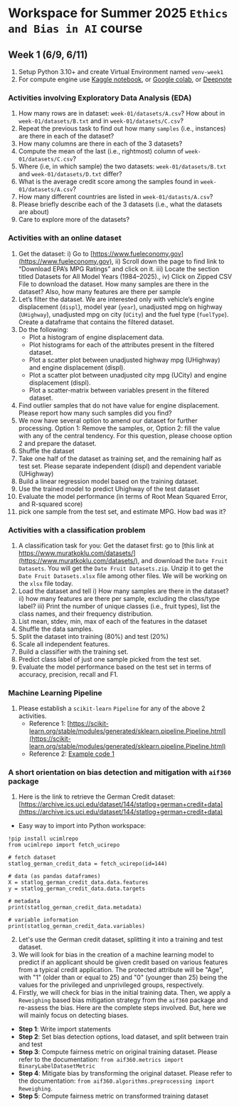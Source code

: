 # Workspace for Summer 2025 `Ethics and Bias in AI` course

## Week 1 (6/9, 6/11)
1. Setup Python 3.10+ and create Virtual Environment named `venv-week1`
2. For compute engine use [Kaggle notebook](https://www.kaggle.com/code), or [Google colab](http://colab.research.google.com), or [Deepnote](https://deepnote.com)


### Activities involving Exploratory Data Analysis (EDA)
1. How many rows are in dataset: `week-01/datasets/A.csv`? How about in `week-01/datasets/B.txt` and in
`week-01/datasets/C.csv`? 
2. Repeat the previous task to find out how many `samples` (i.e., instances) are there in each of the dataset?
3. How many columns are there in each of the 3 datasets?
4. Compute the mean of the last (i.e., rightmost) column of `week-01/datasets/C.csv`?
5. Where (i.e, in which sample) the two datasets: `week-01/datasets/B.txt` and `week-01/datasets/D.txt` differ?
6. What is the average credit score among the samples found in `week-01/datasets/A.csv`?
7. How many different countries are listed in `week-01/datasts/A.csv`?
8. Please briefly describe each of the 3 datasets (i.e., what the datasets are about)
9. Care to explore more of the datasets?

### Activities with an online dataset
1. Get the dataset: i) Go to [https://www.fueleconomy.gov](https://www.fueleconomy.gov), ii) Scroll down the page to find link to “Download EPA’s MPG Ratings” and click on it. iii) Locate the section titled Datasets for All Model Years (1984–2025)., iv) Click on Zipped CSV File to download the dataset. How many samples are there in the dataset? Also, how many features are there per sample
2. Let’s filter the dataset. We are interested only with vehicle’s engine displacement (`displ`), model year (`year`), unadjusted mpg on highway (`UHighway`), unadjusted mpg on city (`UCity`) and the fuel type (`fuelType`). Create a dataframe that contains the filtered dataset.
3. Do the following:
    * Plot a histogram of engine displacement data.
    * Plot histograms for each of the attributes present in the filtered dataset.
    * Plot a scatter plot between unadjusted highway mpg (UHighway) and engine displacement (displ).
    * Plot a scatter plot between unadjusted city mpg (UCity) and engine displacement (displ).
    * Plot a scatter-matrix between variables present in the filtered dataset.
4. Find outlier samples that do not have value for engine displacement. Please report how many such samples did you find?
5. We now have several option to amend our dataset for further processing. Option 1: Remove the samples, or, Option 2: fill the value with any of the central tendency. 
For this question, please choose option 2 and prepare the dataset.
6. Shuffle the dataset
7. Take one half of the dataset as training set, and the remaining half as test set. Please separate independent (displ) and dependent variable (UHighway)
8. Build a linear regression model based on the training dataset.
9. Use the trained model to predict Uhighway of the test dataset
10. Evaluate the model performance (in terms of Root Mean Squared Error, and R-squared score)
11. pick one sample from the test set, and estimate MPG. How bad was it?

### Activities with a classification problem
1. A classification task for you: Get the dataset first: go to [this link at https://www.muratkoklu.com/datasets/](https://www.muratkoklu.com/datasets/), and download the `Date Fruit Datasets`. You will get the `Date Fruit Datasets.zip`. Unzip it to get the `Date Fruit Datasets.xlsx` file among other files. We will be working on the `xlsx` file today.
2. Load the dataset and tell i) How many samples are there in the dataset? ii) how many features are there per sample, excluding the class/type label? iii) Print the number of unique classes (i.e., fruit types), list the class names, and their frequency distribution.
3. List mean, stdev, min, max of each of the features in the dataset
4. Shuffle the data samples.
5. Split the dataset into training (80%) and test (20%)
6. Scale all independent features.
7. Build a classifier with the training set.
8. Predict class label of just one sample picked from the test set.
9. Evaluate the model performance based on the test set in terms of accuracy, precision, recall and F1.

### Machine Learning Pipeline
1. Please establish a `scikit-learn` `Pipeline` for any of the above 2 activities.
	- Reference 1: [https://scikit-learn.org/stable/modules/generated/sklearn.pipeline.Pipeline.html](https://scikit-learn.org/stable/modules/generated/sklearn.pipeline.Pipeline.html)
	- Reference 2: [Example code 1](https://scikit-learn.org/stable/auto_examples/compose/plot_column_transformer_mixed_types.html#sphx-glr-auto-examples-compose-plot-column-transformer-mixed-types-py)

### A short orientation on bias detection and mitigation with `aif360` package
1. Here is the link to retrieve the German Credit dataset: [https://archive.ics.uci.edu/dataset/144/statlog+german+credit+data](https://archive.ics.uci.edu/dataset/144/statlog+german+credit+data)
  * Easy way to import into Python workspace:
```
!pip install ucimlrepo
from ucimlrepo import fetch_ucirepo 
  
# fetch dataset 
statlog_german_credit_data = fetch_ucirepo(id=144) 
  
# data (as pandas dataframes) 
X = statlog_german_credit_data.data.features 
y = statlog_german_credit_data.data.targets 
  
# metadata 
print(statlog_german_credit_data.metadata) 
  
# variable information 
print(statlog_german_credit_data.variables) 
```
2. Let's use the German credit dataset, splitting it into a training and test dataset.  
3. We will look for bias in the creation of a machine learning model to predict if an applicant should be given credit based on various features from a typical credit application.  The protected attribute will be "Age", with "1" (older than or equal to 25) and "0" (younger than 25) being the values for the privileged and unprivileged groups, respectively.
4. Firstly, we will check for bias in the initial training data. Then, we apply a `Reweighing` based bias mitigation strategy from the `aif360` package and re-assess the bias. Here are the complete steps involved. But, here we will mainly focus on detecting biases.
* **Step 1**: Write import statements
* **Step 2**: Set bias detection options, load dataset, and split between train and test
* **Step 3**: Compute fairness metric on original training dataset. Please refer to the documentation: `from aif360.metrics import BinaryLabelDatasetMetric`
* **Step 4**: Mitigate bias by transforming the original dataset. Please refer to the documentation: `from aif360.algorithms.preprocessing import Reweighing`.
* **Step 5**: Compute fairness metric on transformed training dataset
